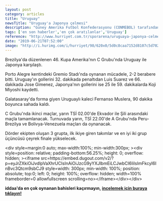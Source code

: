 ```yaml
---
layout: post
category: articles
title: "Uruguay"
newsTitle: "Uruguay'a Japonya çelmesi"
description: "Güney Amerika Futbol Konfederasyonu (CONMEBOL) tarafından düzenlenen Kupa Amerika'daki (Copa America) C Grubu maçında Uruguay ile Japonya 2-2 berabere kaldı. "
tags: ['en son haberler','en çok aratılanlar','Uruguay']
reference: "http://www.hurriyet.com.tr/sporarena/uruguaya-japonya-celmesi-41250925"
date: "2019-06-21T07:52:00"
image: "http://i.hurimg.com/i/hurriyet/98/620x0/5d0c8caa7152d8107c5d702a.jpg"
---
```


<p>Brezilya'da d&uuml;zenlenen 46. Kupa Amerika'nın C Grubu'nda Uruguay ile Japonya karşılaştı.</p>
<p>Porto Alegre kentindeki Gremio Stadı'nda oynanan m&uuml;cadele, 2-2 berabere bitti. Uruguay'ın gollerini 32. dakikada penaltıdan Luis Suarez ve 66. dakikada Jose Gimenez, Japonya'nın gollerini ise 25 ile 59. dakikalarda Koji Miyoshi kaydetti.</p>
<p>Galatasaray'da forma giyen Uruguaylı kaleci Fernanso Muslera, 90 dakika boyunca sahada kaldı.</p>
<p>C Grubu'nda ikinci ma&ccedil;lar, yarın TSİ 02.00'de Ekvador ile Şili arasındaki ma&ccedil;la tamamlanacak. Turnuvada yarın, TSİ 22.00'de A Grubu'nda Peru-Brezilya ve Bolivya-Venezuela ma&ccedil;ları da oynanacak.</p>
<p>D&ouml;rder ekipten oluşan 3 grupta, ilk ikiye giren takımlar ve en iyi iki grup &uuml;&ccedil;&uuml;nc&uuml;s&uuml; &ccedil;eyrek finale y&uuml;kselecek.</p>

<p>&lt;div style=margin:0 auto; max-width:100%; min-width:300px; &gt;&lt;div style=position: relative; padding-bottom:56.25%; height: 0; overflow: hidden; &gt;&lt;iframe src=https://embed.dugout.com/v2/?p=eyJrZXkiOiJvdlpVaXhrUCIsInAiOiJzcG9yYXJlbmEiLCJwbCI6IiIsImFkcyI6InBvc3Qtcm9sbCJ9 style=width: 300px; min-width: 100%; position: absolute; top:0; left: 0; height: 100%; overflow: hidden;  width=100% frameborder=0 allowfullscreen scrolling=no&gt;&lt;/iframe&gt;&lt;/div&gt;&lt;/div&gt;</p>
<p><strong>iddaa'da en &ccedil;ok oynanan bahisleri ka&ccedil;ırmayın,&nbsp;<a href=https://www.misli.com/iddaa-basketbol?utm_source=dp-hurriyetsporarena&amp;utm_medium=f-link&amp;utm_campaign=iddaa-content>incelemek i&ccedil;in buraya tıklayın!</a></strong></p>